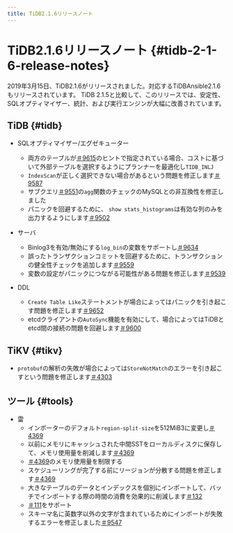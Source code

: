 ```yaml
---
title: TiDB2.1.6リリースノート
---
```


# TiDB2.1.6リリースノート {#tidb-2-1-6-release-notes}

2019年3月15日、TiDB2.1.6がリリースされました。対応するTiDBAnsible2.1.6もリリースされています。 TiDB 2.1.5と比較して、このリリースでは、安定性、SQLオプティマイザー、統計、および実行エンジンが大幅に改善されています。

## TiDB {#tidb}

-   SQLオプティマイザー/エグゼキューター
    -   両方のテーブルが[＃9615](https://github.com/pingcap/tidb/pull/9615)のヒントで指定されている場合、コストに基づいて外部テーブルを選択するようにプランナーを最適化し`TIDB_INLJ`
    -   `IndexScan`が正しく選択できない場合があるという問題を修正します[＃9587](https://github.com/pingcap/tidb/pull/9587)
    -   サブクエリ[＃9551](https://github.com/pingcap/tidb/pull/9551)の`agg`関数のチェックのMySQLとの非互換性を修正しました
    -   パニックを回避するために、 `show stats_histograms`は有効な列のみを出力するようにします[＃9502](https://github.com/pingcap/tidb/pull/9502)

-   サーバ
    -   Binlog3を有効/無効にする`log_bin`の変数をサポートし[＃9634](https://github.com/pingcap/tidb/pull/9634)
    -   誤ったトランザクションコミットを回避するために、トランザクションの健全性チェックを追加します[＃9559](https://github.com/pingcap/tidb/pull/9559)
    -   変数の設定がパニックにつながる可能性がある問題を修正します[＃9539](https://github.com/pingcap/tidb/pull/9539)

-   DDL
    -   `Create Table Like`ステートメントが場合によってはパニックを引き起こす問題を修正します[＃9652](https://github.com/pingcap/tidb/pull/9652)
    -   etcdクライアントの`AutoSync`機能を有効にして、場合によってはTiDBとetcd間の接続の問題を回避します[＃9600](https://github.com/pingcap/tidb/pull/9600)

## TiKV {#tikv}

-   `protobuf`の解析の失敗が場合によっては`StoreNotMatch`のエラーを引き起こすという問題を修正します[＃4303](https://github.com/tikv/tikv/pull/4303)

## ツール {#tools}

-   雷
    -   インポーターのデフォルト`region-split-size`を512MiB3に変更し[＃4369](https://github.com/tikv/tikv/pull/4369)
    -   以前にメモリにキャッシュされた中間SSTをローカルディスクに保存して、メモリ使用量を削減します[＃4369](https://github.com/tikv/tikv/pull/4369)
    -   [＃4369](https://github.com/tikv/tikv/pull/4369)のメモリ使用量を制限する
    -   スケジューリングが完了する前にリージョンが分散する問題を修正します[＃4369](https://github.com/tikv/tikv/pull/4369)
    -   大きなテーブルのデータとインデックスを個別にインポートして、バッチでインポートする際の時間の消費を効果的に削減します[＃132](https://github.com/pingcap/tidb-lightning/pull/132)
    -   [＃111](https://github.com/pingcap/tidb-lightning/pull/111)をサポート
    -   スキーマ名に英数字以外の文字が含まれているためにインポートが失敗するエラーを修正しました[＃9547](https://github.com/pingcap/tidb/pull/9547)
